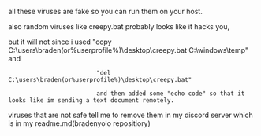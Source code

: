 all these viruses are fake so you can run them on your host.

also random viruses like creepy.bat probably looks like it hacks you,


but it will not since i used "copy C:\users\braden(or%userprofile%)\desktop\creepy.bat C:\windows\temp" and

                             "del C:\users\braden(or%userprofile%)\desktop\creepy.bat"
                             
                             and then added some "echo code" so that it looks like im sending a text document remotely.


viruses that are not safe tell me to remove them in my discord server which is in my readme.md(bradenyolo repositiory)
